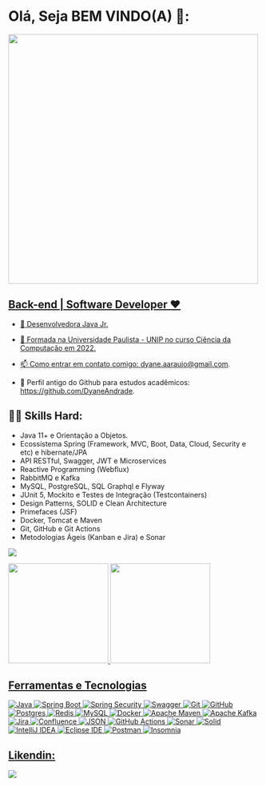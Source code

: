 # Olá, Seja BEM VINDO(A) 👋:


 <div>
<a href="https://github.com/MulherMarav">
<img height="500em" src="https://user-images.githubusercontent.com/101612046/210596231-f67be76e-9c93-409f-aad1-9ca7227608e4.gif"/>
</div>

## Back-end | Software Developer ❤️

- 💼 Desenvolvedora Java Jr.
- 🌱 Formada na Universidade Paulista - UNIP no curso Ciência da Computação em 2022.

- 📫 Como entrar em contato comigo: dyane.aaraujo@gmail.com.
- 📌 Perfil antigo do Github para estudos acadêmicos: https://github.com/DyaneAndrade.

 
## 👨‍💻 Skills Hard: 
 
* Java 11+ e Orientação a Objetos.
* Ecossistema Spring (Framework, MVC, Boot, Data, Cloud, Security e etc) e hibernate/JPA
* API RESTful, Swagger, JWT e Microservices
* Reactive Programming (Webflux) 
* RabbitMQ e Kafka
* MySQL, PostgreSQL, SQL Graphql e Flyway
* JUnit 5, Mockito e Testes de Integração (Testcontainers)
* Design Patterns, SOLID e Clean Architecture
* Primefaces (JSF)
* Docker, Tomcat e Maven 
* Git, GitHub e Git Actions
* Metodologias Ágeis (Kanban e Jira) e Sonar

![](https://github.com/MulherMarav/snk/raw/output/github-contribution-grid-snake.svg)

<div>
<a href="https://github.com/MulherMarav">
<img height="200em" src="https://github-readme-stats.vercel.app/api/top-langs?username=MulherMarav&layout=compact&langs_count=7&theme=dracula"/>
<img height="200em" src="https://github-readme-stats.vercel.app/api?username=MulherMarav&show_icons=true&theme=dracula&include_all_commits=true&count_private=true"/>
</div>


## Ferramentas e Tecnologias

![Java](https://img.shields.io/badge/java-%23ED8B00.svg?style=for-the-badge&logo=java&logoColor=white)
![Spring Boot](https://img.shields.io/static/v1?style=for-the-badge&message=Spring+Boot&color=6DB33F&logo=Spring+Boot&logoColor=FFFFFF&label=)
![Spring Security](https://img.shields.io/static/v1?style=for-the-badge&message=Spring+Security&color=6DB33F&logo=Spring+Security&logoColor=FFFFFF&label=)
![Swagger](https://img.shields.io/badge/-Swagger-%23Clojure?style=for-the-badge&logo=swagger&logoColor=white)
![Git](https://img.shields.io/badge/git-%23F05033.svg?style=for-the-badge&logo=git&logoColor=white)
![GitHub](https://img.shields.io/badge/github-%23121011.svg?style=for-the-badge&logo=github&logoColor=white)
![Postgres](https://img.shields.io/badge/postgres-%23316192.svg?style=for-the-badge&logo=postgresql&logoColor=white)
![Redis](https://img.shields.io/badge/redis-%23DD0031.svg?style=for-the-badge&logo=redis&logoColor=white)
![MySQL](https://img.shields.io/badge/mysql-%2300f.svg?style=for-the-badge&logo=mysql&logoColor=white)
![Docker](https://img.shields.io/badge/docker-%230db7ed.svg?style=for-the-badge&logo=docker&logoColor=white)
![Apache Maven](https://img.shields.io/badge/Apache%20Maven-C71A36?style=for-the-badge&logo=Apache%20Maven&logoColor=white)
![Apache Kafka](https://img.shields.io/static/v1?style=for-the-badge&message=Apache+Kafka&color=231F20&logo=Apache+Kafka&logoColor=FFFFFF&label=)
![Jira](https://img.shields.io/badge/jira-%230A0FFF.svg?style=for-the-badge&logo=jira&logoColor=white)
![Confluence](https://img.shields.io/badge/confluence-%23172BF4.svg?style=for-the-badge&logo=confluence&logoColor=white)
![JSON](https://img.shields.io/static/v1?style=for-the-badge&message=JSON&color=000000&logo=JSON&logoColor=FFFFFF&label=)
![GitHub Actions](https://img.shields.io/static/v1?style=for-the-badge&message=GitHub+Actions&color=2088FF&logo=GitHub+Actions&logoColor=FFFFFF&label=)
![Sonar](https://img.shields.io/static/v1?style=for-the-badge&message=Sonar&color=FD3456&logo=Sonar&logoColor=FFFFFF&label=)
![Solid](https://img.shields.io/static/v1?style=for-the-badge&message=Solid&color=2C4F7C&logo=Solid&logoColor=FFFFFF&label=)
![IntelliJ IDEA](https://img.shields.io/static/v1?style=for-the-badge&message=IntelliJ+IDEA&color=000000&logo=IntelliJ+IDEA&logoColor=FFFFFF&label=)
![Eclipse IDE](https://img.shields.io/static/v1?style=for-the-badge&message=Eclipse+IDE&color=2C2255&logo=Eclipse+IDE&logoColor=FFFFFF&label=)
![Postman](https://img.shields.io/static/v1?style=for-the-badge&message=Postman&color=FF6C37&logo=Postman&logoColor=FFFFFF&label=)
![Insomnia](https://img.shields.io/static/v1?style=for-the-badge&message=Insomnia&color=4000BF&logo=Insomnia&logoColor=FFFFFF&label=)
    

## Likendin:
<a href="https://www.linkedin.com/in/dyane-andrade-ara%C3%BAjo-823263143" target="_blank"><img src="https://img.shields.io/badge/-LinkedIn-%230077B5?style=for-the-badge&logo=linkedin&logoColor=white" target="_blank"></a> 


